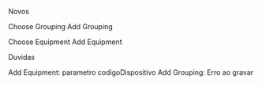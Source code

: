Novos

Choose Grouping
Add Grouping

Choose Equipment
Add Equipment

Duvidas

Add Equipment: parametro codigoDispositivo
Add Grouping: Erro ao gravar
